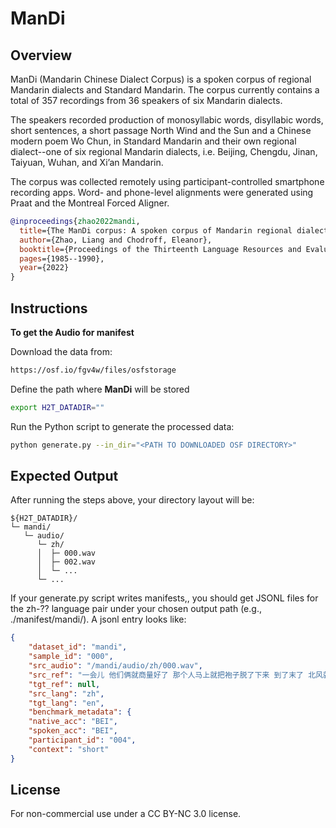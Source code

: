# ManDi

## Overview
ManDi (Mandarin Chinese Dialect Corpus) is a spoken corpus of regional Mandarin dialects and Standard Mandarin.  The corpus currently contains a total of 357 recordings from 36 speakers of six Mandarin dialects.

The speakers recorded production of monosyllabic words, disyllabic words, short sentences, a short passage North Wind and the Sun and a Chinese modern poem Wo Chun, in Standard Mandarin and their own regional dialect--one of six regional Mandarin dialects, i.e. Beijing, Chengdu, Jinan, Taiyuan, Wuhan, and Xi’an Mandarin.

The corpus was collected remotely using participant-controlled smartphone recording apps. Word- and phone-level alignments were generated using Praat and the Montreal Forced Aligner.



```bibtex
@inproceedings{zhao2022mandi,
  title={The ManDi corpus: A spoken corpus of Mandarin regional dialects},
  author={Zhao, Liang and Chodroff, Eleanor},
  booktitle={Proceedings of the Thirteenth Language Resources and Evaluation Conference},
  pages={1985--1990},
  year={2022}
}
```

## Instructions

**To get the Audio for manifest**

Download the data from:

```bash
https://osf.io/fgv4w/files/osfstorage
```

Define the path where **ManDi** will be stored

```bash
export H2T_DATADIR=""
```

Run the Python script to generate the processed data:

```bash
python generate.py --in_dir="<PATH TO DOWNLOADED OSF DIRECTORY>"
```



## Expected Output

After running the steps above, your directory layout will be:

```
${H2T_DATADIR}/
└─ mandi/
   └─ audio/
      └─ zh/
      │  ├─ 000.wav
      │  ├─ 002.wav
      │  └─ ...
      └─ ...
```

If your generate.py script writes manifests,, you should get JSONL files for the zh-?? language pair under your chosen output path (e.g., ./manifest/mandi/). A jsonl entry looks like:

```json
{
 	"dataset_id": "mandi",
	"sample_id": "000",
	"src_audio": "/mandi/audio/zh/000.wav",
	"src_ref": "一会儿 他们俩就商量好了 那个人马上就把袍子脱了下来 到了末了 北风就卯足了劲儿 拼命的吹 就算他的本领大 北风跟太阳正在那争论谁的本领大 所以北风不得不承认 可是 只好就算了 说 谁能先叫这个过路的把他的袍子脱下来 有一回 他吹的越厉害 太阳出来一晒 来了一个过路的 身上穿了一件厚袍子 那个人就把他的袍子裹得越紧 北风没辙了 还是太阳比他的本领大 说着说着",
	"tgt_ref": null,
	"src_lang": "zh",
	"tgt_lang": "en",
	"benchmark_metadata": {
	"native_acc": "BEI",
	"spoken_acc": "BEI",
	"participant_id": "004",
	"context": "short"
}
```

## License

For non-commercial use under a CC BY-NC 3.0 license.
